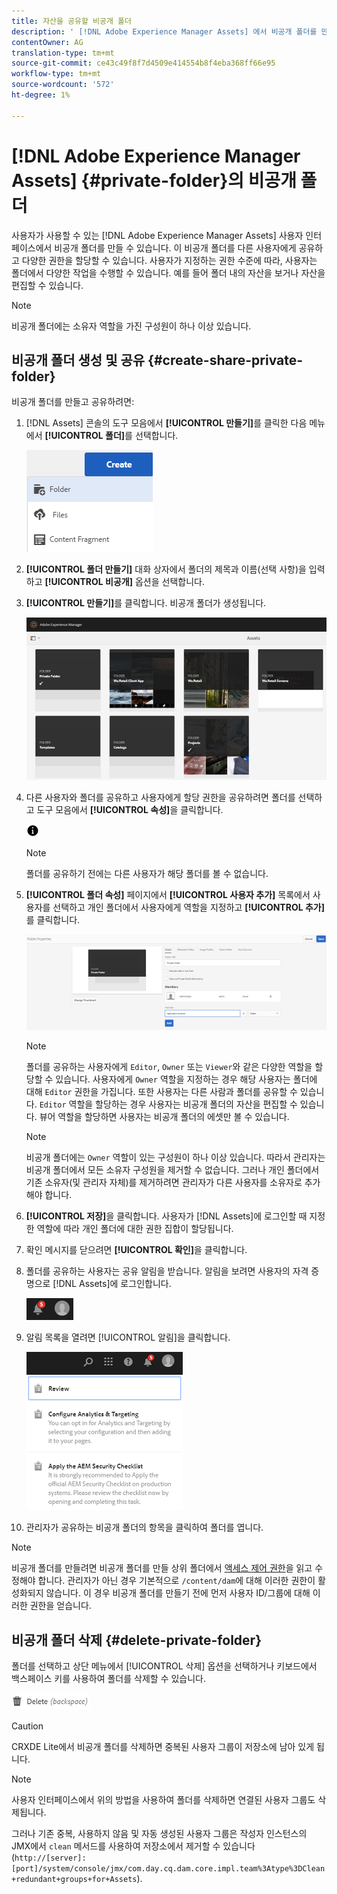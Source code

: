 ```yaml
---
title: 자산을 공유할 비공개 폴더
description: ' [!DNL Adobe Experience Manager Assets] 에서 비공개 폴더를 만들고 다른 사용자와 공유하는 방법을 알아보고 이들에게 다양한 권한을 할당합니다.'
contentOwner: AG
translation-type: tm+mt
source-git-commit: ce43c49f8f7d4509e414554b8f4eba368ff66e95
workflow-type: tm+mt
source-wordcount: '572'
ht-degree: 1%

---
```



# [!DNL Adobe Experience Manager Assets] {#private-folder}의 비공개 폴더

사용자가 사용할 수 있는 [!DNL Adobe Experience Manager Assets] 사용자 인터페이스에서 비공개 폴더를 만들 수 있습니다. 이 비공개 폴더를 다른 사용자에게 공유하고 다양한 권한을 할당할 수 있습니다. 사용자가 지정하는 권한 수준에 따라, 사용자는 폴더에서 다양한 작업을 수행할 수 있습니다. 예를 들어 폴더 내의 자산을 보거나 자산을 편집할 수 있습니다.

>[!NOTE]
>
>비공개 폴더에는 소유자 역할을 가진 구성원이 하나 이상 있습니다.

## 비공개 폴더 생성 및 공유 {#create-share-private-folder}

비공개 폴더를 만들고 공유하려면:

1. [!DNL Assets] 콘솔의 도구 모음에서 **[!UICONTROL 만들기]**&#x200B;를 클릭한 다음 메뉴에서 **[!UICONTROL 폴더]**&#x200B;를 선택합니다.

   ![에셋 폴더 만들기](assets/Create-folder.png)

1. **[!UICONTROL 폴더 만들기]** 대화 상자에서 폴더의 제목과 이름(선택 사항)을 입력하고 **[!UICONTROL 비공개]** 옵션을 선택합니다.

1. **[!UICONTROL 만들기]**&#x200B;를 클릭합니다. 비공개 폴더가 생성됩니다.

   ![chlimage_1-413](assets/chlimage_1-413.png)

1. 다른 사용자와 폴더를 공유하고 사용자에게 할당 권한을 공유하려면 폴더를 선택하고 도구 모음에서 **[!UICONTROL 속성]**&#x200B;을 클릭합니다.

   ![정보 옵션](assets/do-not-localize/info-circle-icon.png)

   >[!NOTE]
   >
   >폴더를 공유하기 전에는 다른 사용자가 해당 폴더를 볼 수 없습니다.

1. **[!UICONTROL 폴더 속성]** 페이지에서 **[!UICONTROL 사용자 추가]** 목록에서 사용자를 선택하고 개인 폴더에서 사용자에게 역할을 지정하고 **[!UICONTROL 추가]**&#x200B;를 클릭합니다.

   ![chlimage_1-415](assets/chlimage_1-415.png)

   >[!NOTE]
   >
   >폴더를 공유하는 사용자에게 `Editor`, `Owner` 또는 `Viewer`와 같은 다양한 역할을 할당할 수 있습니다. 사용자에게 `Owner` 역할을 지정하는 경우 해당 사용자는 폴더에 대해 `Editor` 권한을 가집니다. 또한 사용자는 다른 사람과 폴더를 공유할 수 있습니다. `Editor` 역할을 할당하는 경우 사용자는 비공개 폴더의 자산을 편집할 수 있습니다. 뷰어 역할을 할당하면 사용자는 비공개 폴더의 에셋만 볼 수 있습니다.

   >[!NOTE]
   >
   >비공개 폴더에는 `Owner` 역할이 있는 구성원이 하나 이상 있습니다. 따라서 관리자는 비공개 폴더에서 모든 소유자 구성원을 제거할 수 없습니다. 그러나 개인 폴더에서 기존 소유자(및 관리자 자체)를 제거하려면 관리자가 다른 사용자를 소유자로 추가해야 합니다.

1. **[!UICONTROL 저장]**&#x200B;을 클릭합니다. 사용자가 [!DNL Assets]에 로그인할 때 지정한 역할에 따라 개인 폴더에 대한 권한 집합이 할당됩니다.
1. 확인 메시지를 닫으려면 **[!UICONTROL 확인]**&#x200B;을 클릭합니다.
1. 폴더를 공유하는 사용자는 공유 알림을 받습니다. 알림을 보려면 사용자의 자격 증명으로 [!DNL Assets]에 로그인합니다.

   ![chlimage_1-416](assets/chlimage_1-416.png)

1. 알림 목록을 열려면 [!UICONTROL 알림]을 클릭합니다.

   ![알림 목록](assets/Assets-Notification.png)

1. 관리자가 공유하는 비공개 폴더의 항목을 클릭하여 폴더를 엽니다.

>[!NOTE]
>
>비공개 폴더를 만들려면 비공개 폴더를 만들 상위 폴더에서 [액세스 제어 권한](/help/sites-administering/security.md#permissions-in-aem)을 읽고 수정해야 합니다. 관리자가 아닌 경우 기본적으로 `/content/dam`에 대해 이러한 권한이 활성화되지 않습니다. 이 경우 비공개 폴더를 만들기 전에 먼저 사용자 ID/그룹에 대해 이러한 권한을 얻습니다.

## 비공개 폴더 삭제 {#delete-private-folder}

폴더를 선택하고 상단 메뉴에서 [!UICONTROL 삭제] 옵션을 선택하거나 키보드에서 백스페이스 키를 사용하여 폴더를 삭제할 수 있습니다.

![상단 메뉴에서 옵션 삭제](assets/delete-option.png)

>[!CAUTION]
>
>CRXDE Lite에서 비공개 폴더를 삭제하면 중복된 사용자 그룹이 저장소에 남아 있게 됩니다.

>[!NOTE]
>
>사용자 인터페이스에서 위의 방법을 사용하여 폴더를 삭제하면 연결된 사용자 그룹도 삭제됩니다.
>
>그러나 기존 중복, 사용하지 않음 및 자동 생성된 사용자 그룹은 작성자 인스턴스의 JMX에서 `clean` 메서드를 사용하여 저장소에서 제거할 수 있습니다(`http://[server]:[port]/system/console/jmx/com.day.cq.dam.core.impl.team%3Atype%3DClean+redundant+groups+for+Assets`).
